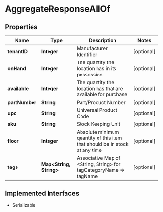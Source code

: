 

# AggregateResponseAllOf


## Properties

| Name | Type | Description | Notes |
|------------ | ------------- | ------------- | -------------|
|**tenantID** | **Integer** | Manufacturer Identifier |  [optional] |
|**onHand** | **Integer** | The quantity the location has in its possession |  [optional] |
|**available** | **Integer** | The quantity the location has that are available for purchase |  [optional] |
|**partNumber** | **String** | Part/Product Number |  [optional] |
|**upc** | **String** | Universal Product Code |  [optional] |
|**sku** | **String** | Stock Keeping Unit |  [optional] |
|**floor** | **Integer** | Absolute minimum quantity of this item that should be in stock at any time |  [optional] |
|**tags** | **Map&lt;String, String&gt;** | Associative Map of &lt;String, String&gt; for tagCategoryName &#x3D;&gt; tagName |  [optional] |


## Implemented Interfaces

* Serializable



